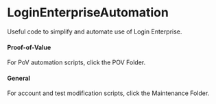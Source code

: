 # LoginEnterpriseAutomation

Useful code to simplify and automate use of Login Enterprise.

#### Proof-of-Value
 
For PoV automation scripts, click the POV Folder.

#### General

For account and test modification scripts, click the Maintenance Folder.

